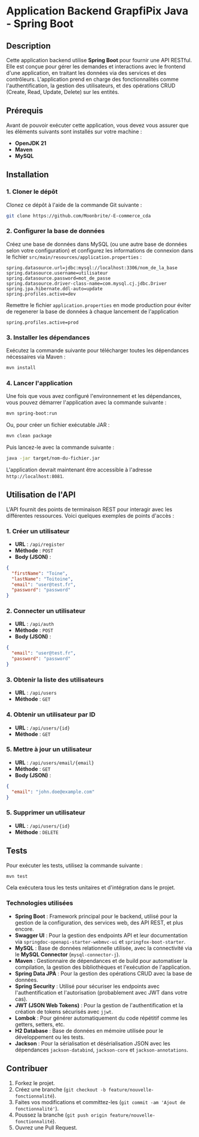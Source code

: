 # Application Backend GrapfiPix Java - Spring Boot
## Description
Cette application backend utilise **Spring Boot** pour fournir une API RESTful. Elle est conçue pour gérer les demandes et interactions avec le frontend d'une application, en traitant les données via des services et des contrôleurs. L'application prend en charge des fonctionnalités comme l'authentification, la gestion des utilisateurs, et des opérations CRUD (Create, Read, Update, Delete) sur les entités.

## Prérequis
Avant de pouvoir exécuter cette application, vous devez vous assurer que les éléments suivants sont installés sur votre machine :
- **OpenJDK 21**
- **Maven**
- **MySQL**

## Installation
### 1. Cloner le dépôt
Clonez ce dépôt à l'aide de la commande Git suivante :

```bash
git clone https://github.com/Moonbrite/-E-commerce_cda
```

### 2. Configurer la base de données
Créez une base de données dans MySQL (ou une autre base de données selon votre configuration) et configurez les informations de connexion dans le fichier `src/main/resources/application.properties` :
```properties
spring.datasource.url=jdbc:mysql://localhost:3306/nom_de_la_base
spring.datasource.username=utilisateur
spring.datasource.password=mot_de_passe
spring.datasource.driver-class-name=com.mysql.cj.jdbc.Driver
spring.jpa.hibernate.ddl-auto=update
spring.profiles.active=dev
```

Remettre le fichier `application.properties` en mode production pour éviter de regenerer la base de données à chaque lancement de l'application
```properties
spring.profiles.active=prod
```

### 3. Installer les dépendances
Exécutez la commande suivante pour télécharger toutes les dépendances nécessaires via Maven :
```bash
mvn install
```

### 4. Lancer l'application
Une fois que vous avez configuré l'environnement et les dépendances, vous pouvez démarrer l'application avec la commande suivante :
```bash
mvn spring-boot:run
```

Ou, pour créer un fichier exécutable JAR :
```bash
mvn clean package
```

Puis lancez-le avec la commande suivante :
```bash
java -jar target/nom-du-fichier.jar
```

L'application devrait maintenant être accessible à l'adresse `http://localhost:8081`.

## Utilisation de l'API
L'API fournit des points de terminaison REST pour interagir avec les différentes ressources. Voici quelques exemples de points d'accès :

### 1. Créer un utilisateur
- **URL** : `/api/register`
- **Méthode** : `POST`
- **Body (JSON)** :
```json
{
  "firstName": "Toine",
  "lastName": "Toitoine",
  "email": "user@test.fr",
  "password": "password"
}
```

### 2. Connecter un utilisateur
- **URL** : `/api/auth`
- **Méthode** : `POST`
- **Body (JSON)** :
```json
{
  "email": "user@test.fr",
  "password": "password"
}

```
### 3. Obtenir la liste des utilisateurs
- **URL** : `/api/users`
- **Méthode** : `GET`

### 4. Obtenir un utilisateur par ID
- **URL** : `/api/users/{id}`
- **Méthode** : `GET`

### 5. Mettre à jour un utilisateur
- **URL** : `/api/users/email/{email}`
- **Méthode** : `GET`
- **Body (JSON)** :
```json
{
  "email": "john.doe@example.com"
}
```

### 5. Supprimer un utilisateur
- **URL** : `/api/users/{id}`
- **Méthode** : `DELETE`

## Tests
Pour exécuter les tests, utilisez la commande suivante :
```bash
mvn test
```

Cela exécutera tous les tests unitaires et d'intégration dans le projet.

### Technologies utilisées
- **Spring Boot** : Framework principal pour le backend, utilisé pour la gestion de la configuration, des services web, des API REST, et plus encore.
- **Swagger UI** : Pour la gestion des endpoints API et leur documentation via `springdoc-openapi-starter-webmvc-ui` et `springfox-boot-starter`.
- **MySQL** : Base de données relationnelle utilisée, avec la connectivité via le **MySQL Connector** (`mysql-connector-j`).
- **Maven** : Gestionnaire de dépendances et de build pour automatiser la compilation, la gestion des bibliothèques et l'exécution de l'application.
- **Spring Data JPA** : Pour la gestion des opérations CRUD avec la base de données.
- **Spring Security** : Utilisé pour sécuriser les endpoints avec l'authentification et l'autorisation (probablement avec JWT dans votre cas).
- **JWT (JSON Web Tokens)** : Pour la gestion de l'authentification et la création de tokens sécurisés avec `jjwt`.
- **Lombok** : Pour générer automatiquement du code répétitif comme les getters, setters, etc.
- **H2 Database** : Base de données en mémoire utilisée pour le développement ou les tests.
- **Jackson** : Pour la sérialisation et désérialisation JSON avec les dépendances `jackson-databind`, `jackson-core` et `jackson-annotations`.

## Contribuer
1. Forkez le projet.
2. Créez une branche (`git checkout -b feature/nouvelle-fonctionnalité`).
3. Faites vos modifications et committez-les (`git commit -am 'Ajout de fonctionnalité'`).
4. Poussez la branche (`git push origin feature/nouvelle-fonctionnalité`).
5. Ouvrez une Pull Request.